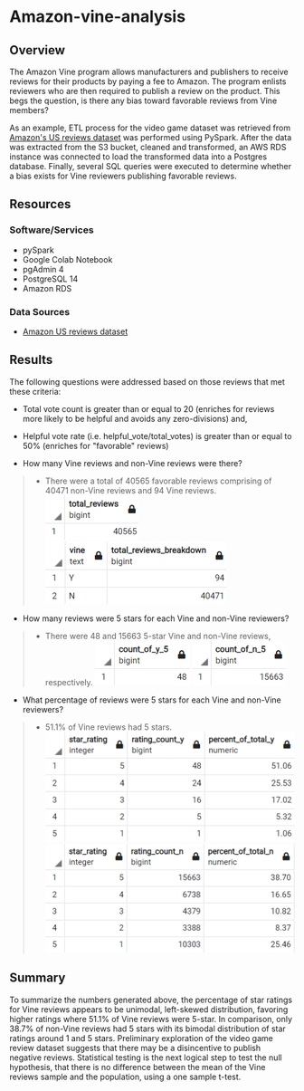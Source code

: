 # Amazon-vine-analysis

## Overview
The Amazon Vine program allows manufacturers and publishers to receive reviews for their products by paying a fee to Amazon. The program enlists reviewers who are then required to publish a review on the product. This begs the question, is there any bias toward favorable reviews from Vine members?

As an example, ETL process for the video game dataset was retrieved from [Amazon's US reviews dataset](https://s3.amazonaws.com/amazon-reviews-pds/tsv/index.txt) was performed using PySpark. After the data was extracted from the S3 bucket, cleaned and transformed, an AWS RDS instance was connected to load the transformed data into a Postgres database. Finally, several SQL queries were executed to determine whether a bias exists for Vine reviewers publishing favorable reviews.

## Resources
### Software/Services
* pySpark 
* Google Colab Notebook
* pgAdmin 4
* PostgreSQL 14
* Amazon RDS

### Data Sources
* [Amazon US reviews dataset](https://s3.amazonaws.com/amazon-reviews-pds/tsv/index.txt)

## Results
The following questions were addressed based on those reviews that met these criteria:
* Total vote count is greater than or equal to 20 (enriches for reviews more likely to be helpful and avoids any zero-divisions) and,
* Helpful vote rate (i.e. helpful_vote/total_votes) is greater than or equal to 50% (enriches for "favorable" reviews)

* How many Vine reviews and non-Vine reviews were there?
> * There were a total of 40565 favorable reviews comprising of 40471 non-Vine reviews and 94 Vine reviews.
> ![Total Reviews](/images/vine_total_reviews.png) ![Total Grouped By Vine](/images/vine_table_vine_breakdown.png)

* How many reviews were 5 stars for each Vine and non-Vine reviewers?
> * There were 48 and 15663 5-star Vine and non-Vine reviews, respectively.
> ![Vine 5-star count](/images/vine_filtered_Y_five_star_count.png) ![Non-Vine 5-star count](/images/vine_filtered_N_five_star_count.png) 

* What percentage of reviews were 5 stars for each Vine and non-Vine reviewers? 
> * 51.1% of Vine reviews had 5 stars. 
> ![Vine 5-star percentage](/images/vine_filtered_Y_five_star_percent.png) ![Non-Vine 5-star percentage](/images/vine_filtered_N_five_star_percent.png)

## Summary
To summarize the numbers generated above, the percentage of star ratings for Vine reviews appears to be unimodal, left-skewed distribution, favoring higher ratings where 51.1% of Vine reviews were 5-star. In comparison, only 38.7% of non-Vine reviews had 5 stars with its bimodal distribution of star ratings around 1 and 5 stars. Preliminary exploration of the video game review dataset suggests that there may be a disincentive to publish negative reviews. Statistical testing is the next logical step to test the null hypothesis, that there is no difference between the mean of the Vine reviews sample and the population, using a one sample t-test. 